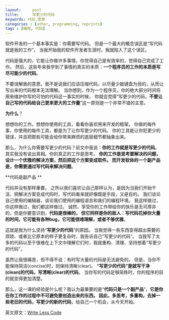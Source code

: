 ```yaml
---
layout:     post
title:      写更少的代码
keywords: 代码,思索
categories : [other, programming, reprints]
tags : [编程, 代码]
---
```


软件开发的一个基本事实是：你需要写代码。
但是一个最大的概念误区是“写代码就是我的工作”。
当我开始我的软件开发者生涯时，我就陷入了这个误区。 

代码是强大的，它能让你做许多事情，你觉得自己是有效率的，觉得自己完成了工作。
然后，这些年来我学到了事情的真实的本质：**一个程序员的工作的本质是写尽可能少的代码**。 

不要误解我的意思。我不是说我们应该压缩代码，以尽量少敲键盘为目的，从而让写出来的代码根本无法理解。
当你想到，作为一个程序员，你的绝大部分时间将用来维护你写的可怕的代码这一事实的时候，
你就会觉得“写更少的代码，**不要让自己写的代码给自己更来更大的工作量**”这一原则是一个非常不错的主意。 

**为什么**？ 

想想你的工作。想想你使用的工具，看看你喜欢用来开发的框架。
你做的每件事，你使用的每件工具，都是为了让你写更少的代码。
你的工具能让你犯更少的错误，并且把那些可能会给你带来麻烦的底层细节都抽象出来。 

那么，为什么你需要写更少的代码？前文中我说：**你的工作就是写更少的代码**。
其实我没有说出真相。你的真正的工作是思考。
**你的工作是思考要解决的问题，设计一个优雅的解决方案，然后把这个方案变成软件。
而开发软体的一个副产品是，你需要通过写代码来解决问题**。 

**代码是副产品 **

代码并没有那样重要。
之所以我们喜欢让自己那样认为，是因为当我们开始干活、把解决方案变成代码时，写代码看来就好像既是手段，又是目的。
我们谈论自己使用的编辑器，谈论我们使用的编程语言和我们的编程环境。
我这样做过，你这样做过，我们都这样做过。
诚然，享受你的工作带给你的快乐是无可厚非的，但是你要意识到，**代码是很棒的，
但它同样是你的敌人：写代码花掉你大量的时间，它可能有各种bug，它可能很难理解，或者不够优雅**。 

这就是我为什么坚持“**写更少的代码**”的原因。
当我觉得一些东西变得超出需要的烦琐、或者比它原本的样子更复杂时，我告诉自己“写更少的代码”。
当我写了太多的代码以至于很难在上下文中理解它们时，我就重构、清理、坚持想着“写更少的代码”。 

虽然让我很痛苦，但不得不说：有时写大量的代码是无法避免的。
但是，当你不能保持简洁(concise)时，则保持清晰(clear)。
**“写更少的代码”是就写干净(clean)的代码，写清晰(clear)的代码**。
当你写的代码足够简练时，你的程序的目的就变得更加清楚。 

那么，这一课的经验是什么呢？我认为最重要的是“**代码只是一个副产品**”，**它是你在你工作的过程中不可避免要创造出来的东西。
因此，多思考，多重构，去掉一些老旧的代码，写更少的新的代码**，给自己一个机会，从今天开始。 

英文原文：[Write Less Code][1]

[1]: http://mikegrouchy.com/blog/2012/06/write-less-code.html
